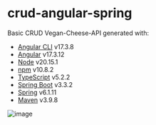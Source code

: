 # crud-angular-spring

Basic CRUD Vegan-Cheese-API generated with: 
-  [Angular CLI](https://github.com/angular/angular-cli) v17.3.8
-  [Angular](https://github.com/angular/angular) v17.3.12
-  [Node](https://nodejs.org/pt) v20.15.1
-  [npm](https://www.npmjs.com/package/npm/v/10.8.2) v10.8.2
-  [TypeScript](https://www.typescriptlang.org/) v5.2.2
-  [Spring Boot](https://github.com/spring-projects/spring-boot) v3.3.2
-  [Spring](https://docs.spring.io/spring-framework/reference/overview.html) v6.1.11
-  [Maven](https://maven.apache.org/users/index.html) v3.9.8

![image](https://github.com/user-attachments/assets/f36e36ae-787a-44ab-a960-3375c2716b65)
